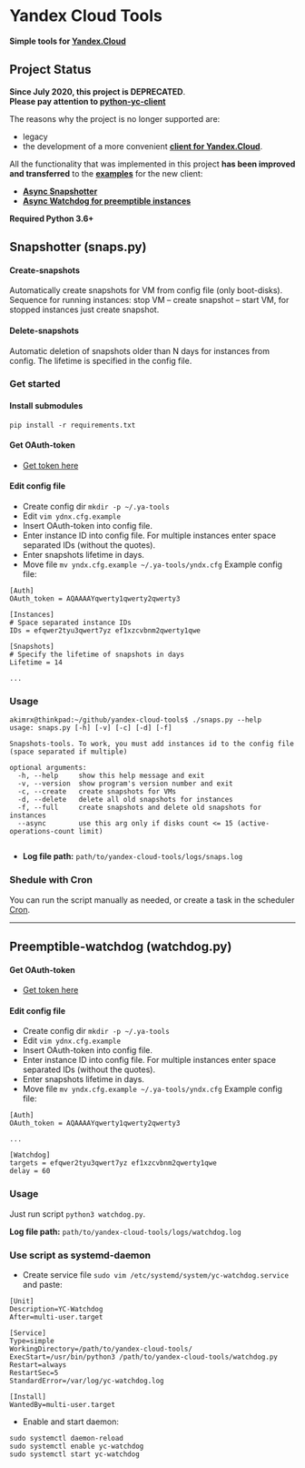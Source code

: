 # Yandex Cloud Tools
**Simple tools for [Yandex.Cloud](https://cloud.yandex.com)**
  
## Project Status

**Since July 2020, this project is DEPRECATED**.  
**Please pay attention to [python-yc-client](https://github.com/akimrx/python-yc-client)**
  
The reasons why the project is no longer supported are: 
* legacy  
* the development of a more convenient **[client for Yandex.Cloud](https://github.com/akimrx/python-yc-client)**.  
  
All the functionality that was implemented in this project **has been improved and transferred** to the **[examples](https://github.com/akimrx/python-yc-client/tree/master/examples)** for the new client:
* **[Async Snapshotter](https://github.com/akimrx/python-yc-client/blob/master/examples/cron_snapshotter.py)**
* **[Async Watchdog for preemptible instances](https://github.com/akimrx/python-yc-client/blob/master/examples/preemptible_watchdog.py)**
  

**Required Python 3.6+**

## Snapshotter (snaps.py)

#### Create-snapshots
Automatically create snapshots for VM from config file (only boot-disks). Sequence for running instances: stop VM – create snapshot – start VM, for stopped instances just create snapshot.

#### Delete-snapshots
Automatic deletion of snapshots older than N days for instances from config. 
The lifetime is specified in the config file.

### Get started
#### Install submodules
`pip install -r requirements.txt`

#### Get OAuth-token
* [Get token here](https://oauth.yandex.com/authorize?response_type=token&client_id=1a6990aa636648e9b2ef855fa7bec2fb)

#### Edit config file
* Create config dir `mkdir -p ~/.ya-tools`
* Edit `vim ydnx.cfg.example`
* Insert OAuth-token into config file.
* Enter instance ID into config file. For multiple instances enter space separated IDs (without the quotes).
* Enter snapshots lifetime in days.
* Move file `mv yndx.cfg.example ~/.ya-tools/yndx.cfg`
Example config file:
```
[Auth]
OAuth_token = AQAAAAYqwerty1qwerty2qwerty3

[Instances]
# Space separated instance IDs
IDs = efqwer2tyu3qwert7yz ef1xzcvbnm2qwerty1qwe

[Snapshots]
# Specify the lifetime of snapshots in days
Lifetime = 14

...
```

### Usage
```
akimrx@thinkpad:~/github/yandex-cloud-tools$ ./snaps.py --help
usage: snaps.py [-h] [-v] [-c] [-d] [-f]

Snapshots-tools. To work, you must add instances id to the config file (space separated if multiple)

optional arguments:
  -h, --help     show this help message and exit
  -v, --version  show program's version number and exit
  -c, --create   create snapshots for VMs
  -d, --delete   delete all old snapshots for instances
  -f, --full     create snapshots and delete old snapshots for instances
  --async        use this arg only if disks count <= 15 (active-operations-count limit)


```

* **Log file path:** `path/to/yandex-cloud-tools/logs/snaps.log`

### Shedule with Cron
You can run the script manually as needed, or create a task in the scheduler [Cron](https://help.ubuntu.com/community/CronHowto). 

---

## Preemptible-watchdog (watchdog.py)

#### Get OAuth-token
* [Get token here](https://oauth.yandex.com/authorize?response_type=token&client_id=1a6990aa636648e9b2ef855fa7bec2fb)

#### Edit config file
* Create config dir `mkdir -p ~/.ya-tools`
* Edit `vim ydnx.cfg.example`
* Insert OAuth-token into config file.
* Enter instance ID into config file. For multiple instances enter space separated IDs (without the quotes).
* Enter snapshots lifetime in days.
* Move file `mv yndx.cfg.example ~/.ya-tools/yndx.cfg`
Example config file:
```
[Auth]
OAuth_token = AQAAAAYqwerty1qwerty2qwerty3

...

[Watchdog]
targets = efqwer2tyu3qwert7yz ef1xzcvbnm2qwerty1qwe
delay = 60
```

### Usage
Just run script `python3 watchdog.py`.

**Log file path:** `path/to/yandex-cloud-tools/logs/watchdog.log`


### Use script as systemd-daemon

* Create service file `sudo vim /etc/systemd/system/yc-watchdog.service` and paste:
```
[Unit]
Description=YC-Watchdog
After=multi-user.target

[Service]
Type=simple
WorkingDirectory=/path/to/yandex-cloud-tools/
ExecStart=/usr/bin/python3 /path/to/yandex-cloud-tools/watchdog.py
Restart=always
RestartSec=5
StandardError=/var/log/yc-watchdog.log

[Install]
WantedBy=multi-user.target
```

* Enable and start daemon:
```
sudo systemctl daemon-reload
sudo systemctl enable yc-watchdog
sudo systemctl start yc-watchdog
```
